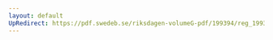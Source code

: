 ```yaml
---
layout: default
UpRedirect: https://pdf.swedeb.se/riksdagen-volumeG-pdf/199394/reg_199394_FöU.pdf
---
```

